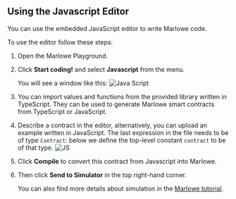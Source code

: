 ## Using the Javascript Editor
You can use the embedded JavaScript editor to write Marlowe code.

To use the editor follow these steps:

1. Open the Marlowe Playground.
2. Click **Start coding!** and select **Javascript** from the menu.

      You will see a window like this:
![Java Script](javascript.jpg)
3. You can import values and functions from the provided library written in TypeScript. They can be used to generate Marlowe smart contracts from TypeScript or JavaScript.  
4. Describe a contract in the editor, alternatively, you can upload an example written in JavaScript. The last expression in the file needs to be of type `Contract`: below we define the top-level constant `contract` to be of that type.
![JS](detail-js-contract.png)
5. Click **Compile** to convert this contract from Javascript into Marlowe. 
6. Then click **Send to Simulator** in the top right-hand corner. 

    You can also find more details about simulation in the [Marlowe tutorial](https://alpha.marlowe.iohkdev.io/doc/marlowe/tutorials/index.html). 

